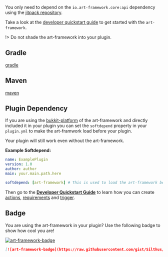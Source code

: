 You only need to depend on the `io.art-framework.core:api` dependency using the [jitpack repository](https://jitpack.io/).

Take a look at the [developer quickstart guide](/developer) to get started with the `art-framework`.

!> Do not shade the art-framework into your plugin.

## Gradle

[gradle](../gradle.md ':include')

## Maven

[maven](../maven.md ':include')

## Plugin Dependency

If you are using the [bukkit-platform](platforms/bukkit.md) of the art-framework and directly included it in your plugin you can set the `softdepend` property in your `plugin.yml` to make the art-framwork load before your plugin.

Your plugin will still work even without the art-framework.

**Example Softdepend:**

```yaml
name: ExamplePlugin
version: 1.0
author: author
main: your.main.path.here

softdepend: [art-framework] # This is used to load the art-framework before your plugin loads
```

Then go to the **[Developer Quickstart Guide](/developer/README.md)** to learn how you can create [actions](developer/actions.md), [requirements](developer/requirements.md) and [trigger](developer/trigger.md).

## Badge

You are using the art-framework in your plugin? Use the following badge to show how cool you are!

[![art-framework-badge](https://raw.githubusercontent.com/gist/Silthus/a88fd35b722da343658d54c474c0e5c1/raw/586ba19363678ffc6880de679490f8abb6db3f19/badge.svg)](https://art-framework.io)

```markdown
[![art-framework-badge](https://raw.githubusercontent.com/gist/Silthus/a88fd35b722da343658d54c474c0e5c1/raw/586ba19363678ffc6880de679490f8abb6db3f19/badge.svg)](https://art-framework.io)
```
